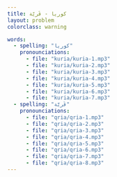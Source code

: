 ```yaml
---
title: كوريا - قَريّة
layout: problem
colorclass: warning

words:
  - spelling: "كوريا"
    pronounciations:
      - file: "kuria/kuria-1.mp3"
      - file: "kuria/kuria-2.mp3"
      - file: "kuria/kuria-3.mp3"
      - file: "kuria/kuria-4.mp3"
      - file: "kuria/kuria-5.mp3"
      - file: "kuria/kuria-6.mp3"
      - file: "kuria/kuria-7.mp3"
  - spelling: "قَريَّة"
    pronounciations:
      - file: "qria/qria-1.mp3"
      - file: "qria/qria-2.mp3"
      - file: "qria/qria-3.mp3"
      - file: "qria/qria-4.mp3"
      - file: "qria/qria-5.mp3"
      - file: "qria/qria-6.mp3"
      - file: "qria/qria-7.mp3"
      - file: "qria/qria-8.mp3"
---
```


